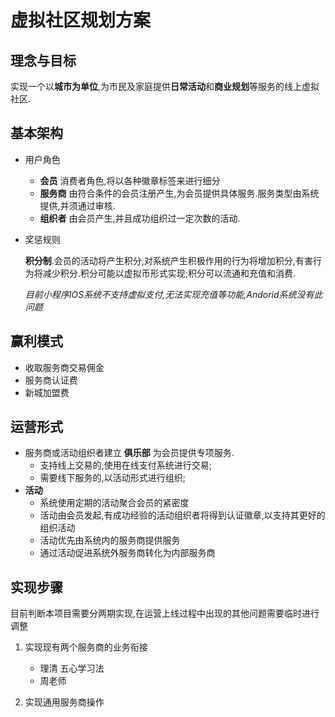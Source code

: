 # 虚拟社区规划方案

## 理念与目标

实现一个以**城市为单位**,为市民及家庭提供**日常活动**和**商业规划**等服务的线上虚拟社区.

## 基本架构

* 用户角色
  
  * **会员** 消费者角色,将以各种徽章标签来进行细分
  * **服务商** 由符合条件的会员注册产生,为会员提供具体服务.服务类型由系统提供,并须通过审核.
  * **组织者** 由会员产生,并且成功组织过一定次数的活动.

* 奖惩规则
  
  **积分制**.会员的活动将产生积分,对系统产生积极作用的行为将增加积分,有害行为将减少积分.积分可能以虚拟币形式实现;积分可以流通和充值和消费.

  *目前小程序IOS系统不支持虚拟支付,无法实现充值等功能,Andorid系统没有此问题*

## 赢利模式

* 收取服务商交易佣金
* 服务商认证费
* 新城加盟费

## 运营形式

* 服务商或活动组织者建立 **俱乐部** 为会员提供专项服务.
  * 支持线上交易的,使用在线支付系统进行交易;
  * 需要线下服务的,以活动形式进行组织;
* **活动**
  * 系统使用定期的活动聚合会员的紧密度
  * 活动由会员发起,有成功经验的活动组织者将得到认证徽章,以支持其更好的组织活动
  * 活动优先由系统内的服务商提供服务
  * 通过活动促进系统外服务商转化为内部服务商

## 实现步骤

目前判断本项目需要分两期实现,在运营上线过程中出现的其他问题需要临时进行调整

1. 实现现有两个服务商的业务衔接

   * 理清 五心学习法
   * 周老师

1. 实现通用服务商操作
